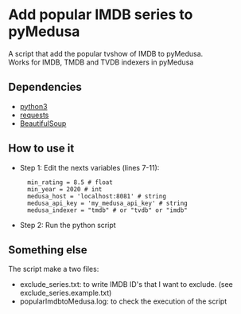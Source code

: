 # Add popular IMDB series to pyMedusa 

A script that add the popular tvshow of IMDB to pyMedusa. \
Works for IMDB, TMDB and TVDB indexers in pyMedusa

## Dependencies

- [python3](https://www.python.org/downloads/)
- [requests](https://pypi.org/project/requests/)
- [BeautifulSoup](https://pypi.org/project/beautifulsoup4/)

## How to use it

- Step 1: Edit the nexts variables (lines 7-11):
		
		min_rating = 8.5 # float
		min_year = 2020 # int
		medusa_host = 'localhost:8081' # string 
		medusa_api_key = 'my_medusa_api_key' # string
		medusa_indexer = "tmdb" # or "tvdb" or "imdb"

- Step 2: Run the python script

## Something else

The script make a two files:

- exclude_series.txt: to write IMDB ID's that I want to exclude. (see exclude_series.example.txt)
- popularImdbtoMedusa.log: to check the execution of the script
